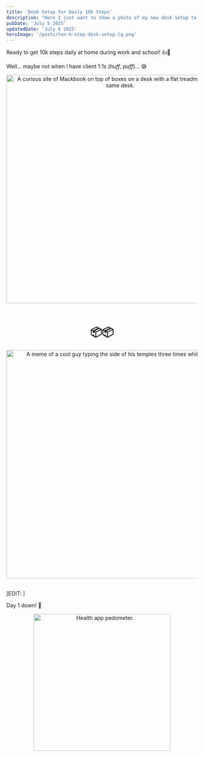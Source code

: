 ```yaml
---
title: 'Desk Setup for Daily 10k Steps'
description: "Here I just want to show a photo of my new desk setup to get in my daily 10k steps."
pubDate: 'July 5 2025'
updatedDate: 'July 6 2025'
heroImage: '/posts/ten-k-step-desk-setup-lg.png'
---
```

Ready to get 10k steps daily at home during work and school! 👍🚶 

Well... maybe not when I have client 1:1s (*huff*, *puff*)... 😅 

<div align="center">
    <img 
        alt="A curious site of Mackbook on top of boxes on a desk with a flat treadmill below that same desk." 
        src="/posts/ten-k-step-desk-setup.png"
        width="600px"    
    />
</div>

<br />

<h1 align="center">📦📦</h1>

<div align="center">
    <img 
        alt="A meme of a cool guy typing the side of his temples three times while smiling" 
        src="/posts/ten-k-step-smart-genius.gif"
        width="600px"    
    />
</div>

<br />

[EDIT: ]

Day 1 down! 📆

<div align="center">
    <img 
        alt="Health app pedometer." 
        src="/posts/ten-k-step-counter.png"
        width="360px"    
    />
</div>
